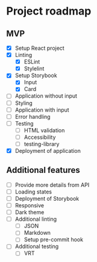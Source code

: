 # Project roadmap

## MVP
- [x] Setup React project
- [x] Linting
    - [x] ESLint
    - [x] Stylelint
- [x] Setup Storybook
    - [x] Input
    - [x] Card
- [ ] Application without input
- [ ] Styling
- [ ] Application with input
- [ ] Error handling
- [ ] Testing
    - [ ] HTML validation
    - [ ] Accessibility
    - [ ] testing-library
- [x] Deployment of application

## Additional features
- [ ] Provide more details from API
- [ ] Loading states
- [ ] Deployment of Storybook
- [ ] Responsive
- [ ] Dark theme
- [ ] Additional linting
    - [ ] JSON
    - [ ] Markdown
    - [ ] Setup pre-commit hook
- [ ] Additional testing
    - [ ] VRT
